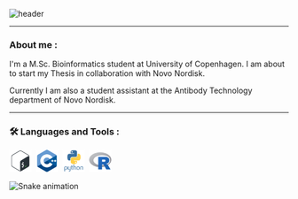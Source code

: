 ![header](https://capsule-render.vercel.app/api?type=waving&color=timeGradient&text=Hi%20There!&animation=twinkling&rotate=5)


---

### About me :

I'm a M.Sc. Bioinformatics student at University of Copenhagen. 
I am about to start my Thesis in collaboration with Novo Nordisk. 

Currently I am also a student assistant at the Antibody Technology department of Novo Nordisk.

---

### :hammer_and_wrench: Languages and Tools :

<div>
  <img src="https://github.com/devicons/devicon/blob/master/icons/bash/bash-original.svg" title="Bash" alt="Bash" width="40" height="40"/>&nbsp;
  <img src="https://github.com/devicons/devicon/blob/master/icons/cplusplus/cplusplus-original.svg" title="Cplusplus" alt="Cplusplus" width="40" height="40"/>&nbsp;
  <img src="https://github.com/devicons/devicon/blob/master/icons/python/python-original-wordmark.svg" title="Python" alt="Python" width="40" height="40"/>&nbsp;
  <img src="https://github.com/devicons/devicon/blob/master/icons/r/r-original.svg" title="R" alt="R" width="40" height="40"/>&nbsp;
</div>


![Snake animation](https://github.com/thepiyushmalhotra/thepiyushmalhotra/blob/output/github-contribution-grid-snake.svg)
